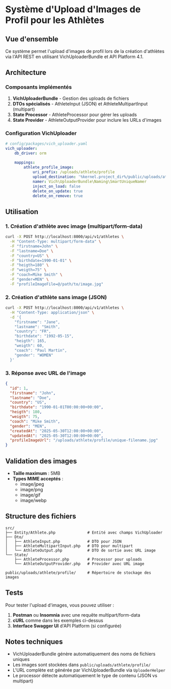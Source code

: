 # Système d'Upload d'Images de Profil pour les Athlètes

## Vue d'ensemble

Ce système permet l'upload d'images de profil lors de la création d'athlètes via l'API REST en utilisant VichUploaderBundle et API Platform 4.1.

## Architecture

### Composants implémentés

1. **VichUploaderBundle** - Gestion des uploads de fichiers
2. **DTOs spécialisés** - AthleteInput (JSON) et AthleteMultipartInput (multipart)
3. **State Processor** - AthleteProcessor pour gérer les uploads
4. **State Provider** - AthleteOutputProvider pour inclure les URLs d'images

### Configuration VichUploader

```yaml
# config/packages/vich_uploader.yaml
vich_uploader:
    db_driver: orm
    
    mappings:
        athlete_profile_image:
            uri_prefix: /uploads/athlete/profile
            upload_destination: '%kernel.project_dir%/public/uploads/athlete/profile'
            namer: Vich\UploaderBundle\Naming\SmartUniqueNamer
            inject_on_load: false
            delete_on_update: true
            delete_on_remove: true
```

## Utilisation

### 1. Création d'athlète avec image (multipart/form-data)

```bash
curl -X POST http://localhost:8000/api/v1/athletes \
  -H "Content-Type: multipart/form-data" \
  -F "firstname=John" \
  -F "lastname=Doe" \
  -F "country=US" \
  -F "birthdate=1990-01-01" \
  -F "heigth=180" \
  -F "weigth=75" \
  -F "coach=Mike Smith" \
  -F "gender=MEN" \
  -F "profileImageFile=@/path/to/image.jpg"
```

### 2. Création d'athlète sans image (JSON)

```bash
curl -X POST http://localhost:8000/api/v1/athletes \
  -H "Content-Type: application/json" \
  -d '{
    "firstname": "Jane",
    "lastname": "Smith",
    "country": "FR",
    "birthdate": "1992-05-15",
    "heigth": 165,
    "weigth": 60,
    "coach": "Paul Martin",
    "gender": "WOMEN"
  }'
```

### 3. Réponse avec URL de l'image

```json
{
  "id": 1,
  "firstname": "John",
  "lastname": "Doe",
  "country": "US",
  "birthdate": "1990-01-01T00:00:00+00:00",
  "heigth": 180,
  "weigth": 75,
  "coach": "Mike Smith",
  "gender": "MEN",
  "createdAt": "2025-05-30T12:00:00+00:00",
  "updatedAt": "2025-05-30T12:00:00+00:00",
  "profileImageUrl": "/uploads/athlete/profile/unique-filename.jpg"
}
```

## Validation des images

- **Taille maximum** : 5MB
- **Types MIME acceptés** : 
  - image/jpeg
  - image/png
  - image/gif
  - image/webp

## Structure des fichiers

```
src/
├── Entity/Athlete.php              # Entité avec champs VichUploader
├── Dto/
│   ├── AthleteInput.php            # DTO pour JSON
│   ├── AthleteMultipartInput.php   # DTO pour multipart
│   └── AthleteOutput.php           # DTO de sortie avec URL image
└── State/
    ├── AthleteProcessor.php        # Processor pour uploads
    └── AthleteOutputProvider.php   # Provider avec URL image

public/uploads/athlete/profile/     # Répertoire de stockage des images
```

## Tests

Pour tester l'upload d'images, vous pouvez utiliser :

1. **Postman** ou **Insomnia** avec une requête multipart/form-data
2. **cURL** comme dans les exemples ci-dessus
3. **Interface Swagger UI** d'API Platform (si configurée)

## Notes techniques

- VichUploaderBundle génère automatiquement des noms de fichiers uniques
- Les images sont stockées dans `public/uploads/athlete/profile/`
- L'URL complète est générée par VichUploaderBundle via `UploaderHelper`
- Le processor détecte automatiquement le type de contenu (JSON vs multipart)